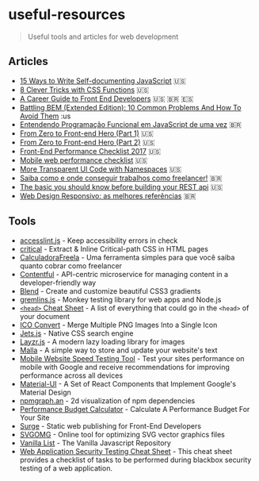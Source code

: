 # useful-resources
> Useful tools and articles for web development

## Articles
- [15 Ways to Write Self-documenting JavaScript](https://www.sitepoint.com/self-documenting-javascript/) :us:
- [8 Clever Tricks with CSS Functions](https://www.sitepoint.com/8-clever-tricks-with-css-functions/) :us:
- [A Career Guide to Front End Developers](https://github.com/woliveiras/front-end-career) :us: 🇧🇷 :es:
- [Battling BEM (Extended Edition): 10 Common Problems And How To Avoid Them](https://www.smashingmagazine.com/2016/06/battling-bem-extended-edition-common-problems-and-how-to-avoid-them/) :us
- [Entendendo Programação Funcional em JavaScript de uma vez](https://medium.com/tableless/entendendo-programa%C3%A7%C3%A3o-funcional-em-javascript-de-uma-vez-c676489be08b#.ayiti13mc) 🇧🇷
- [From Zero to Front-end Hero (Part 1)](https://medium.freecodecamp.com/from-zero-to-front-end-hero-part-1-7d4f7f0bff02#.wpz6c4u7q) :us:
- [From Zero to Front-end Hero (Part 2)](https://medium.freecodecamp.com/from-zero-to-front-end-hero-part-2-adfa4824da9b#.wuahum3o6) :us:
- [Front-End Performance Checklist 2017](https://www.smashingmagazine.com/2016/12/front-end-performance-checklist-2017-pdf-pages/) :us:
- [Mobile web performance checklist](https://www.oreilly.com/ideas/mobile-web-performance-checklist) :us:
- [More Transparent UI Code with Namespaces](https://csswizardry.com/2015/03/more-transparent-ui-code-with-namespaces/) :us:
- [Saiba como e onde conseguir trabalhos como freelancer!](http://blog.alura.com.br/saiba-como-e-onde-conseguir-trabalhos-como-freelancer/) 🇧🇷
- [The basic you should know before building your REST api](http://www.thedevpiece.com/the-basic-you-should-know-before-building-your-rest-api/) :us:
- [Web Design Responsivo: as melhores referências](http://sergiolopes.org/diretorio-design-responsivo/) 🇧🇷 

## Tools
- [accesslint.js](https://github.com/accesslint/accesslint.js) - Keep accessibility errors in check
- [critical](https://github.com/addyosmani/critical) - Extract & Inline Critical-path CSS in HTML pages
- [CalculadoraFreela](https://www.calculadorafreela.com/) - Uma ferramenta simples para que você saiba quanto cobrar como freelancer
- [Contentful](https://www.contentful.com/) - API-centric microservice for managing content in a developer-friendly way
- [Blend](http://www.colinkeany.com/blend/) - Create and customize beautiful CSS3 gradients
- [gremlins.js](https://github.com/marmelab/gremlins.js) - Monkey testing library for web apps and Node.js
- [`<head>` Cheat Sheet](http://gethead.info/) - A list of everything that could go in the `<head>` of your document
- [ICO Convert](http://icoconvert.com/Multi_Image_to_one_icon/) - Merge Multiple PNG Images Into a Single Icon
- [Jets.js](https://jets.js.org/) - Native CSS search engine
- [Layzr.js](https://github.com/callmecavs/layzr.js) - A modern lazy loading library for images
- [Malla](https://www.malla.io/) - A simple way to store and update your website's text
- [Mobile Website Speed Testing Tool](https://testmysite.thinkwithgoogle.com/) - Test your sites performance on mobile with Google and receive recommendations for improving performance across all devices
- [Material-UI](http://www.material-ui.com/#/) - A Set of React Components that Implement Google's Material Design
- [npmgraph.an](http://npm.anvaka.com/#/) - 2d visualization of npm dependencies
- [Performance Budget Calculator](http://www.performancebudget.io/) - Calculate A Performance Budget For Your Site
- [Surge](https://surge.sh/) - Static web publishing for Front-End Developers
- [SVGOMG](https://jakearchibald.github.io/svgomg/) - Online tool for optimizing SVG vector graphics files
- [Vanilla List](http://www.vanillalist.com/) - The Vanilla Javascript Repository
- [Web Application Security Testing Cheat Sheet](https://www.owasp.org/index.php/Web_Application_Security_Testing_Cheat_Sheet) - This cheat sheet provides a checklist of tasks to be performed during blackbox security testing of a web application.
